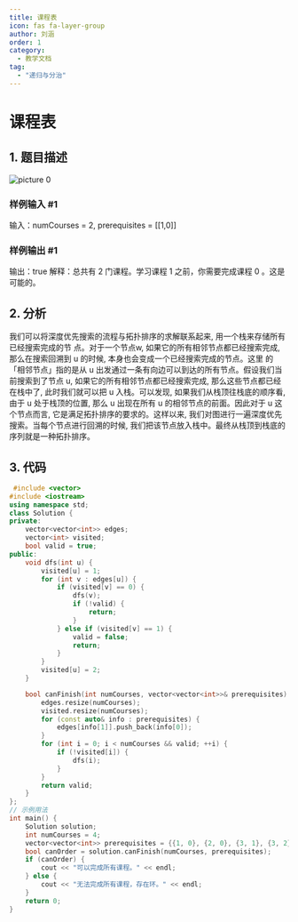 ```yaml
---
title: 课程表
icon: fas fa-layer-group
author: 刘涵
order: 1
category:
  - 教学文档
tag:
  - "递归与分治"
---
```


# 课程表
## 1. 题目描述
![picture 0](https://oss.docs.z-xin.net/8c6cac0784aef50b9948fd9906307fdb6215ea058aff0d88abcd0d4ce95f6597.png)  



### 样例输入 #1
输入：numCourses = 2, prerequisites = [[1,0]]

### 样例输出 #1
输出：true
解释：总共有 2 门课程。学习课程 1 之前，你需要完成课程 0 。这是可能的。


## 2. 分析
我们可以将深度优先搜索的流程与拓扑排序的求解联系起来, 用一个栈来存储所有已经搜索完成的节 点。对于一个节点w, 如果它的所有相邻节点都已经搜索完成, 那么在搜索回溯到 u 的时候, 本身也会变成一个已经搜索完成的节点。这里 的「相邻节点」指的是从 u 出发通过一条有向边可以到达的所有节点。假设我们当前搜索到了节点 u, 如果它的所有相邻节点都已经搜索完成, 那么这些节点都已经在栈中了, 此时我们就可以把 u 入栈。可以发现, 如果我们从栈顶往栈底的顺序看,由于 u 处于栈顶的位置, 那么 u 出现在所有 u 的相邻节点的前面。因此对于 u 这个节点而言, 它是满足拓扑排序的要求的。这样以来, 我们对图进行一遍深度优先搜索。当每个节点进行回溯的时候, 我们把该节点放入栈中。最终从栈顶到栈底的序列就是一种拓扑排序。


## 3. 代码

```cpp
 #include <vector>
#include <iostream>
using namespace std;
class Solution {
private:
    vector<vector<int>> edges;
    vector<int> visited;
    bool valid = true;
public:
    void dfs(int u) {
        visited[u] = 1;
        for (int v : edges[u]) {
            if (visited[v] == 0) {
                dfs(v);
                if (!valid) {
                    return;
                }
            } else if (visited[v] == 1) {
                valid = false;
                return;
            }
        }
        visited[u] = 2;
    }

    bool canFinish(int numCourses, vector<vector<int>>& prerequisites) {
        edges.resize(numCourses);
        visited.resize(numCourses);
        for (const auto& info : prerequisites) {
            edges[info[1]].push_back(info[0]);
        }
        for (int i = 0; i < numCourses && valid; ++i) {
            if (!visited[i]) {
                dfs(i);
            }
        }
        return valid;
    }
};
// 示例用法
int main() {
    Solution solution;
    int numCourses = 4;
    vector<vector<int>> prerequisites = {{1, 0}, {2, 0}, {3, 1}, {3, 2}};
    bool canOrder = solution.canFinish(numCourses, prerequisites);
    if (canOrder) {
        cout << "可以完成所有课程。" << endl;
    } else {
        cout << "无法完成所有课程，存在环。" << endl;
    }
    return 0;
}

```